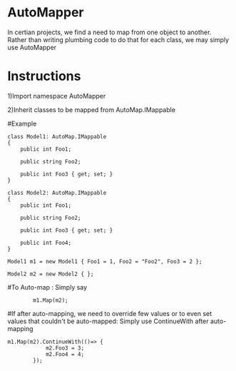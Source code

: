 # AutoMapper
In certian projects, we find a need to map from one object to another.
Rather than writing plumbing code to do that for each class, we may simply use AutoMapper

# Instructions
1)Import namespace AutoMapper

2)Inherit classes to be mapped from AutoMap.IMappable

#Example

    class Model1: AutoMap.IMappable
    {
        public int Foo1;

        public string Foo2;

        public int Foo3 { get; set; }
    }

    class Model2: AutoMap.IMappable
    {
        public int Foo1;

        public string Foo2;

        public int Foo3 { get; set; }

        public int Foo4;
    }
    
    Model1 m1 = new Model1 { Foo1 = 1, Foo2 = "Foo2", Foo3 = 2 };

    Model2 m2 = new Model2 { };    

#To Auto-map :
Simply say 

            m1.Map(m2);

#If after auto-mapping, we need to override few values or to even set values that couldn't be auto-mapped:
Simply use ContinueWith after auto-mapping


    m1.Map(m2).ContinueWith(()=> {
                m2.Foo3 = 3;
                m2.Foo4 = 4;
            });

  


